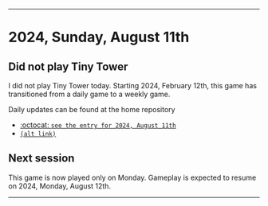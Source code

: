 
***

# 2024, Sunday, August 11th

## Did not play Tiny Tower

<!-- TODO: For each weekly entry, make sure the date is correct. The day of the week should be modified in 4 places !-->

I did not play Tiny Tower today. Starting 2024, February 12th, this game has transitioned from a daily game to a weekly game.

Daily updates can be found at the home repository

- [:octocat: `see the entry for 2024, August 11th`](https://github.com/seanpm2001/SeansLifeArchive_Images_TinyTower/tree/master/tiny%20tower/2024/08_August/11/) 
- [`(alt link)`](/tiny%20tower/2024/08_August/11/)

## Next session

This game is now played only on Monday. Gameplay is expected to resume on 2024, Monday, August 12th.

***
